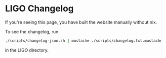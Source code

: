 # LIGO Changelog

If you're seeing this page, you have built the website manually without nix.

To see the changelog, run

```bash
./scripts/changelog-json.sh | mustache ./scripts/changelog.txt.mustache
```

in the LIGO directory.

<!-- updated use of entry -->
